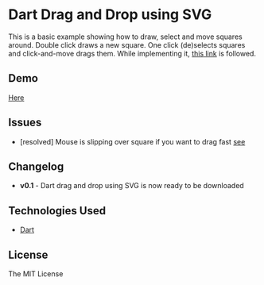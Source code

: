 # Dart Drag and Drop using SVG
This is a basic example showing how to draw, select and move squares around. Double click draws a new square. One click (de)selects squares and click-and-move drags them. While implementing it, [this link](http://svg-whiz.com/svg/DragAndDrop.svg) is followed.

## Demo
[Here](http://mertemin.github.io/dart-drag-and-drop-svg/)

## Issues
* [resolved] Mouse is slipping over square if you want to drag fast [see](http://stackoverflow.com/questions/20451699/dart-svg-drag-and-drop-slipping-mouse)

## Changelog
* **v0.1** - Dart drag and drop using SVG is now ready to be downloaded

## Technologies Used
* [Dart](http://www.dartlang.org)

## License
The MIT License
